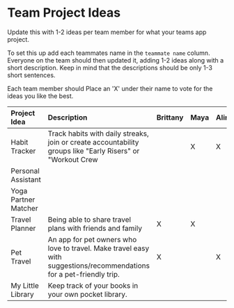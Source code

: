 # Team Project Ideas

Update this with 1-2 ideas per team member for what your teams app project.

To set this up add each teammates name in the `teammate name` column. Everyone
on the team should then updated it, adding 1-2 ideas along with a short 
description. Keep in mind that the descriptions should be only 1-3 short
sentences. 

Each team member should Place an 'X' under their name to vote for the ideas 
you like the best.

| Project Idea | Description | Brittany | Maya | Alina | Lindsay | Rebecca | teammate name |
| :--- | :--- | :--- | :--- | :--- | :--- | :--- | :--- |
| Habit Tracker | Track habits with daily streaks, join or create accountability groups like "Early Risers" or "Workout Crew | | X| X |   | X | |
| Personal Assistant | | | | | | | | 
| Yoga Partner Matcher | | | | | | | |
| Travel Planner | Being able to share travel plans with friends and family | X | X|  |  | | |
| Pet Travel | An app for pet owners who love to travel. Make travel easy with suggestions/recommendations for a pet-friendly trip.| X | | X | X | | |
| My Little Library | Keep track of your books in your own pocket library. | | | | X |X| |

